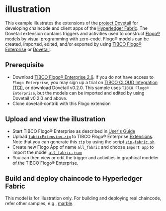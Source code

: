 # illustration
This example illustrates the extensions of the [project Dovetail](https://tibcosoftware.github.io/dovetail/) for developing chaincode and client apps of the [Hyperledger Fabric](https://www.hyperledger.org/projects/fabric).  The Dovetail extension contains triggers and activities used to construct [Flogo®](https://www.flogo.io/) models by visual programming with zero-code.  Flogo® models can be created, imported, edited, and/or exported by using [TIBCO Flogo® Enterprise](https://docs.tibco.com/products/tibco-flogo-enterprise-2-6-1) or [Dovetail](https://github.com/TIBCOSoftware/dovetail).

## Prerequisite
- Download [TIBCO Flogo® Enterprise 2.6](https://edelivery.tibco.com/storefront/eval/tibco-flogo-enterprise/prod11810.html). If you do not have access to `Flogo Enterprise`, you may sign up a trial on [TIBCO CLOUD Integration (TCI)](https://cloud.tibco.com/), or download Dovetail v0.2.0.  This sample uses `TIBCO Flogo® Enterprise`, but the models can be imported and edited by using Dovetail v0.2.0 and above.
- Clone dovetail-contrib with this Flogo extension

## Upload and view the illustration
- Start TIBCO Flogo® Enterprise as described in [User's Guide](https://docs.tibco.com/pub/flogo/2.6.1/doc/pdf/TIB_flogo_2.6_users_guide.pdf?id=2)
- Upload [`fabticExtension.zip`](../../fabricExtension.zip) to TIBCO Flogo® Enterprise [Extensions](http://localhost:8090/wistudio/extensions).  Note that you can generate this `zip` by using the script [`zip-fabric.sh`](../../zip-fabric.sh).
- Create new Flogo App of name `all_fabric` and choose `Import app` to import the model [`all_fabric.json`](all_fabric.json)
- You can then view or edit the trigger and activities in graphical modeler of the TIBCO Flogo® Enterprise.

## Build and deploy chaincode to Hyperledger Fabric

This model is for illustration only.  For building and deploying real chaincode, refer other samples, e.g., [marble](../marble).
